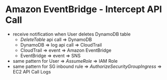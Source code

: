 # Amazon EventBridge - Intercept API Call

* receive notification when User deletes DynamoDB table
  * *DeleteTable* api call => DynamoDB
  * DynamoDB => log api call => CloudTrail
  * CloudTrail => event => Amazon EventBridge
  * EventBridge => event => SNS
* same pattern for User => *AssumeRole* => IAM Role
* same pattern for SG inbound rule => *AuthorizeSecurityGroupIngress* => EC2 API Call Logs
